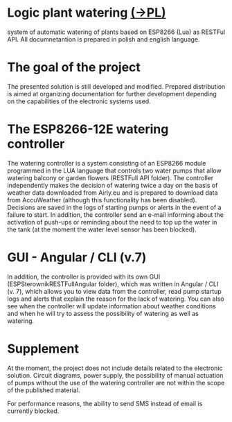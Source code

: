 # Logic plant watering [(->PL)](READMEpl.md)
system of automatic watering of plants based on ESP8266 (Lua) as RESTFul API. All documnetantion is prepared in polish and english language.

# The goal of the project
The presented solution is still developed and modified. Prepared distribution is aimed at organizing documentation for further development depending on the capabilities of the electronic systems used.

# The ESP8266-12E watering controller
The watering controller is a system consisting of an ESP8266 module programmed in the LUA language that controls two water pumps that allow watering balcony or garden flowers (RESTFull API folder). The controller independently makes the decision of watering twice a day on the basis of weather data downloaded from Airly.eu and is prepared to download data from AccuWeather (although this functionality has been disabled). Decisions are saved in the logs of starting pumps or alerts in the event of a failure to start. In addition, the controller send an e-mail informing about the activation of push-ups or reminding about the need to top up the water in the tank (at the moment the water level sensor has been blocked).

# GUI - Angular / CLI (v.7)
In addition, the controller is provided with its own GUI (ESPSterownikRESTFullAngular folder), which was written in Angular / CLI (v. 7), which allows you to view data from the controller, read pump startup logs and alerts that explain the reason for the lack of watering. You can also see when the controller will update information about weather conditions and when he will try to assess the possibility of watering as well as watering.

# Supplement
At the moment, the project does not include details related to the electronic solution. Circuit diagrams, power supply, the possibility of manual actuation of pumps without the use of the watering controller are not within the scope of the published material.

For performance reasons, the ability to send SMS instead of email is currently blocked.
